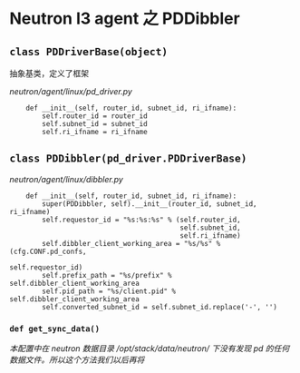 # Neutron l3 agent 之 PDDibbler

## `class PDDriverBase(object)`

抽象基类，定义了框架

*neutron/agent/linux/pd_driver.py*

```
    def __init__(self, router_id, subnet_id, ri_ifname):
        self.router_id = router_id
        self.subnet_id = subnet_id
        self.ri_ifname = ri_ifname
```


## `class PDDibbler(pd_driver.PDDriverBase)`

*neutron/agent/linux/dibbler.py*

```
    def __init__(self, router_id, subnet_id, ri_ifname):
        super(PDDibbler, self).__init__(router_id, subnet_id, ri_ifname)
        self.requestor_id = "%s:%s:%s" % (self.router_id,
                                          self.subnet_id,
                                          self.ri_ifname)
        self.dibbler_client_working_area = "%s/%s" % (cfg.CONF.pd_confs,
                                                      self.requestor_id)
        self.prefix_path = "%s/prefix" % self.dibbler_client_working_area
        self.pid_path = "%s/client.pid" % self.dibbler_client_working_area
        self.converted_subnet_id = self.subnet_id.replace('-', '')
```

### `def get_sync_data()`

*本配置中在 neutron 数据目录 /opt/stack/data/neutron/ 下没有发现 pd 的任何数据文件。所以这个方法我们以后再将*
























